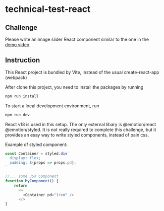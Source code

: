 # technical-test-react

## Challenge
Please write an image slider React component similar to the one in the [demo video](image_slider_demo.mp4). 


## Instruction
This React project is bundled by Vite, instead of the usual create-react-app (webpack)  

After clone this project, you need to install the packages by running
```bash
npm run install
```
To start a local development environment, run
```bash
npm run dev
```

React v18 is used in this setup. 
The only external libary is @emotion/react @emotion/styled. It is not really required to complete this challenge, but it provides an esay way to write styled components, instead of pain css.

Example of styled component:

```js
const Container = styled.div`
  display: flex;
  padding: ${props => props.pd};
`

//... some JSX Component 
function MyComponent() {
    return
      <>
        <Container pd="1rem" />
      </>
}

```
